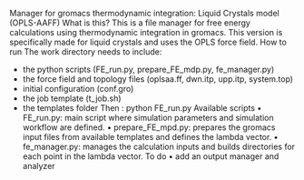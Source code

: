 Manager for gromacs thermodynamic integration: Liquid Crystals model (OPLS-AAFF)
What is this?
This is a file manager for free energy calculations using thermodynamic integration in gromacs. This version is specifically made for liquid crystals and uses the OPLS force field.
How to run
The work directory needs to include:
-	the python scripts (FE_run.py, prepare_FE_mdp.py, fe_manager.py) 
-	the force field and topology files (oplsaa.ff, dwn.itp, upp.itp, system.top)
-	initial configuration (conf.gro)
-	the job template (t_job.sh)
-	the templates folder 
Then : python FE_run.py
Available scripts
•	FE_run.py: main script where simulation parameters and simulation workflow are defined.
•	prepare_FE_mpd.py:  prepares the gromacs input files from available templates and defines the lambda vector.
•	fe_manager.py: manages the calculation inputs and builds directories for each point in the lambda vector.
  To do
•	add an output manager and analyzer 

